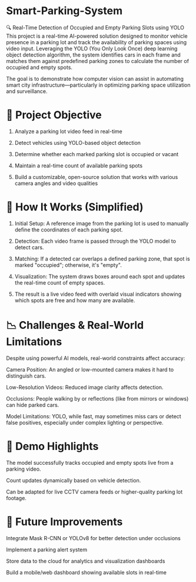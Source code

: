 # Smart-Parking-System

🔍 Real-Time Detection of Occupied and Empty Parking Slots using YOLO
This project is a real-time AI-powered solution designed to monitor vehicle presence in a parking lot and track the availability of parking spaces using video input. Leveraging the YOLO (You Only Look Once) deep learning object detection algorithm, the system identifies cars in each frame and matches them against predefined parking zones to calculate the number of occupied and empty spots.

The goal is to demonstrate how computer vision can assist in automating smart city infrastructure—particularly in optimizing parking space utilization and surveillance.

# 🎯 Project Objective
1. Analyze a parking lot video feed in real-time

2. Detect vehicles using YOLO-based object detection

3. Determine whether each marked parking slot is occupied or vacant

4. Maintain a real-time count of available parking spots

5. Build a customizable, open-source solution that works with various camera angles and video qualities

# 🧠 How It Works (Simplified)
1. Initial Setup: A reference image from the parking lot is used to manually define the coordinates of each parking spot.

2. Detection: Each video frame is passed through the YOLO model to detect cars.

3. Matching: If a detected car overlaps a defined parking zone, that spot is marked "occupied"; otherwise, it's "empty".

4. Visualization: The system draws boxes around each spot and updates the real-time count of empty spaces.

5. The result is a live video feed with overlaid visual indicators showing which spots are free and how many are available.

# 📉 Challenges & Real-World Limitations
Despite using powerful AI models, real-world constraints affect accuracy:

Camera Position: An angled or low-mounted camera makes it hard to distinguish cars.

Low-Resolution Videos: Reduced image clarity affects detection.

Occlusions: People walking by or reflections (like from mirrors or windows) can hide parked cars.

Model Limitations: YOLO, while fast, may sometimes miss cars or detect false positives, especially under complex lighting or perspective.


# 🎥 Demo Highlights
The model successfully tracks occupied and empty spots live from a parking video.

Count updates dynamically based on vehicle detection.

Can be adapted for live CCTV camera feeds or higher-quality parking lot footage.

# 🔧 Future Improvements
Integrate Mask R-CNN or YOLOv8 for better detection under occlusions

Implement a parking alert system

Store data to the cloud for analytics and visualization dashboards

Build a mobile/web dashboard showing available slots in real-time
